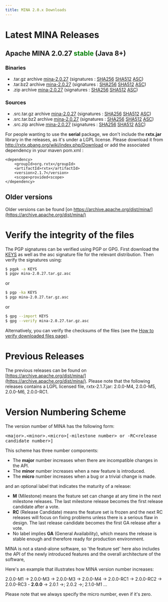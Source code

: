 ```yaml
---
title: MINA 2.0.x Downloads
---
```


# Latest MINA Releases

## Apache MINA 2.0.27 <font color="green">stable</font> (Java 8+)

### Binaries

* .tar.gz archive [mina-2.0.27](https://www.apache.org/dyn/closer.lua/mina/mina/2.0.27/apache-mina-2.0.27-bin.tar.gz) (signatures : [SHA256](https://www.apache.org/dist/mina/mina/2.0.27/apache-mina-2.0.27-bin.tar.gz.sha256) [SHA512](https://www.apache.org/dist/mina/mina/2.0.27/apache-mina-2.0.27-bin.tar.gz.sha512) [ASC](https://www.apache.org/dist/mina/mina/2.0.27/apache-mina-2.0.27-bin.tar.gz.asc))
* .tar.bz2 archive [mina-2.0.27](https://www.apache.org/dyn/closer.lua/mina/mina/2.0.27/apache-mina-2.0.27-bin.tar.bz2) (signatures : [SHA256](https://www.apache.org/dist/mina/mina/2.0.27/apache-mina-2.0.27-bin.tar.bz2.sha256) [SHA512](https://www.apache.org/dist/mina/mina/2.0.27/apache-mina-2.0.27-bin.tar.bz2.sha512) [ASC](https://www.apache.org/dist/mina/mina/2.0.27/apache-mina-2.0.27-bin.tar.bz2.asc))
* .zip archive [mina-2.0.27](https://www.apache.org/dyn/closer.lua/mina/mina/2.0.27/apache-mina-2.0.27-bin.zip) (signatures : [SHA256](https://www.apache.org/dist/mina/mina/2.0.27/apache-mina-2.0.27-bin.zip.sha256) [SHA512](https://www.apache.org/dist/mina/mina/2.0.27/apache-mina-2.0.27-bin.zip.sha512) [ASC](https://www.apache.org/dist/mina/mina/2.0.27/apache-mina-2.0.27-bin.zip.asc))

### Sources

* .src.tar.gz archive [mina-2.0.27](https://www.apache.org/dyn/closer.lua/mina/mina/2.0.27/apache-mina-2.0.27-src.tar.gz) (signatures : [SHA256](https://www.apache.org/dist/mina/mina/2.0.27/apache-mina-2.0.27-src.tar.gz.sha256) [SHA512](https://www.apache.org/dist/mina/mina/2.0.27/apache-mina-2.0.27-src.tar.gz.sha512) [ASC](https://www.apache.org/dist/mina/mina/2.0.27/apache-mina-2.0.27-src.tar.gz.asc))
* .src.tar.bz2 archive [mina-2.0.27](https://www.apache.org/dyn/closer.lua/mina/mina/2.0.27/apache-mina-2.0.27-src.tar.bz2) (signatures : [SHA256](https://www.apache.org/dist/mina/mina/2.0.27/apache-mina-2.0.27-src.tar.bz2.sha256) [SHA512](https://www.apache.org/dist/mina/mina/2.0.27/apache-mina-2.0.27-src.tar.bz2.sha512) [ASC](https://www.apache.org/dist/mina/mina/2.0.27/apache-mina-2.0.27-src.tar.bz2.asc))
* .src.zip archive [mina-2.0.27](https://www.apache.org/dyn/closer.lua/mina/mina/2.0.27/apache-mina-2.0.27-src.zip) (signatures : [SHA256](https://www.apache.org/dist/mina/mina/2.0.27/apache-mina-2.0.27-src.zip.sha256) [SHA512](https://www.apache.org/dist/mina/mina/2.0.27/apache-mina-2.0.27-src.zip.sha512) [ASC](https://www.apache.org/dist/mina/mina/2.0.27/apache-mina-2.0.27-src.zip.asc))

<div class="note" markdown="1">
    For people wanting to use the <strong>serial</strong> package, we don't include the <strong>rxtx.jar</strong> library in the releases, as it's under a LGPL license. Please download it from <a href="http://rxtx.qbang.org/wiki/index.php/Download" class="external-link" rel="nofollow">http://rxtx.qbang.org/wiki/index.php/Download</a> or add the associated dependency in your maven pom.xml :

    <dependency>
        <groupId>org.rxtx</groupId>
        <artifactId>rxtx</artifactId>
        <version>2.1.7</version>
        <scope>provided<scope>
    </dependency>
</div>

## Older versions

Older versions can be found [on https://archive.apache.org/dist/mina/](https://archive.apache.org/dist/mina/)

# Verify the integrity of the files

The PGP signatures can be verified using PGP or GPG. First download the [KEYS](https://downloads.apache.org/mina/KEYS) as well as the asc signature file for the relevant distribution. Then verify the signatures using:

```bash
$ pgpk -a KEYS
$ pgpv mina-2.0.27.tar.gz.asc
```

or

```bash
$ pgp -ka KEYS
$ pgp mina-2.0.27.tar.gz.asc
```

or

```bash
$ gpg --import KEYS
$ gpg --verify mina-2.0.27.tar.gz.asc
```

Alternatively, you can verify the checksums of the files (see the [How to verify downloaded files page](https://www.apache.org/info/verification.html)). 

# Previous Releases

The previous releases can be found on [https://archive.apache.org/dist/mina/](https://archive.apache.org/dist/mina/). Please note that the following releases contains a LGPL licensed file, rxtx-2.1.7.jar: 2.0.0-M4, 2.0.0-M5, 2.0.0-M6, 2.0.0-RC1.

# Version Numbering Scheme

The version number of MINA has the following form:

<div class="info" markdown="1">
    <tt>&lt;major&gt;.&lt;minor&gt;.&lt;micro&gt;[-milestone number&gt; or -RC&lt;release candidate number&gt;]</tt>
</div>

This scheme has three number components:

* The __major__ number increases when there are incompatible changes in the API.
* The __minor__ number increases when a new feature is introduced.
* The __micro__ number increases when a bug or a trivial change is made.

and an optional label that indicates the maturity of a release:

* __M__ (Milestone) means the feature set can change at any time in the next milestone releases. The last milestone release becomes the first release candidate after a vote.
* __RC__ (Release Candidate) means the feature set is frozen and the next RC releases will focus on fixing problems unless there is a serious flaw in design. The last release candidate becomes the first GA release after a vote.
* No label implies __GA__ (General Availability), which means the release is stable enough and therefore ready for production environment.

MINA is not a stand-alone software, so 'the feature set' here also includes the API of the newly introduced features and the overall architecture of the software,

Here's an example that illustrates how MINA version number increases:

<div class="info" markdown="1">
    2.0.0-M1 -> 2.0.0-M3 -> 2.0.0-M3 -> 2.0.0-M4 ->  2.0.0-RC1 -> 2.0.0-RC2 -> 2.0.0-RC3 - <strong>2.0.0</strong> -> 2.0.1 ->; 2.0.2 ->; 2.1.0-M1 ...
</div>

Please note that we always specify the micro number, even if it's zero.

